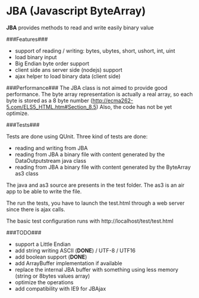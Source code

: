 JBA (Javascript ByteArray)
=================================

**JBA** provides methods to read and write easily binary value

###Features###

 * support of reading / writing: bytes, ubytes, short, ushort, int, uint
 * load binary input
 * Big Endian byte order support
 * client side ans server side (nodejs) support
 * ajax helper to load binary data (client side)


###Performance###
The JBA class is not aimed to provide good performance. 
The byte array representation is actually a real array, so each byte is stored as a 8 byte number (http://ecma262-5.com/ELS5_HTML.htm#Section_8.5)
Also, the code has not be yet optimize.

###Tests###

Tests are done using QUnit. Three kind of tests are done:

 * reading and writing from JBA
 * reading from JBA a binary file with content generated by the DataOutputstream java class
 * reading from JBA a binary file with content generated by the ByteArray as3 class

The java and as3 source are presents in the test folder.
The as3 is an air app to be able to write the file.

The run the tests, you have to launch the test.html through a web server since there is ajax calls.

The basic test configuration runs with http://localhost/test/test.html


###TODO###
 
 * support a Little Endian
 * add string writing ASCII (**DONE**) / UTF-8 / UTF16
 * add boolean support (**DONE**)
 * add ArrayBuffer implementation if available
 * replace the internal JBA buffer with something using less memory (string or 8bytes values array)
 * optimize the operations
 * add compatibility with IE9 for JBAjax